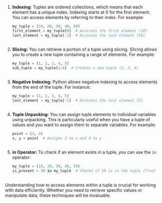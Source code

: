 1. **Indexing:** Tuples are ordered collections, which means that each element has a unique index. Indexing starts at 0 for the first element. You can access elements by referring to their index. For example:

   ```python
   my_tuple = (10, 20, 30, 40, 50)
   first_element = my_tuple[0]  # Accesses the first element (10)
   last_element = my_tuple[-1]  # Accesses the last element (50)
   ```
## 
2. **Slicing:** You can retrieve a portion of a tuple using slicing. Slicing allows you to create a new tuple containing a range of elements. For example:

   ```python
   my_tuple = (1, 2, 3, 4, 5)
   sub_tuple = my_tuple[1:4]  # Creates a new tuple (2, 3, 4)
   ```
##
3. **Negative Indexing:** Python allows negative indexing to access elements from the end of the tuple. For instance:

   ```python
   my_tuple = (1, 2, 3, 4, 5)
   last_element = my_tuple[-1]  # Accesses the last element (5)
   ```
##
4. **Tuple Unpacking:** You can assign tuple elements to individual variables using unpacking. This is particularly useful when you have a tuple of values and you want to assign them to separate variables. For example:

   ```python
   point = (3, 4)
   x, y = point  # Assigns 3 to x and 4 to y
   ```
##
5. **in Operator:** To check if an element exists in a tuple, you can use the `in` operator:

   ```python
   my_tuple = (10, 20, 30, 40, 50)
   is_present = 30 in my_tuple  # Checks if 30 is in the tuple (True)
   ```
##
Understanding how to access elements within a tuple is crucial for working with data efficiently. Whether you need to retrieve specific values or manipulate data, these techniques will be invaluable.
